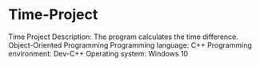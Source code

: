 # Time-Project
Time Project
Description: The program calculates the time difference.
Object-Oriented Programming
Programming language: C++
Programming environment: Dev-C++
Operating system: Windows 10

